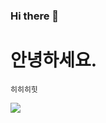 ### Hi there 👋

<!--
**hyeryung-lee/hyeryung-lee** is a ✨ _special_ ✨ repository because its `README.md` (this file) appears on your GitHub profile.

Here are some ideas to get you started:

- 🔭 I’m currently working on ...
- 🌱 I’m currently learning ...
- 👯 I’m looking to collaborate on ...
- 🤔 I’m looking for help with ...
- 💬 Ask me about ...
- 📫 How to reach me: ...
- 😄 Pronouns: ...
- ⚡ Fun fact: ...
-->


# 안녕하세요.
```
히히히힛
```

<img src = "https://search.pstatic.net/common/?src=http%3A%2F%2Fblogfiles.naver.net%2FMjAyNDAyMDJfMjAw%2FMDAxNzA2ODQ2ODg3ODE4.4MwRUZsRs0RDxg6h5noPW26hzCneM7fuwLszDyTyBvQg.MuY_51wpwPIrCsCYbghqlwQdIDbE038zx6Gnru5mnZUg.JPEG.wavetothespace%2F1706846872_0739_80484.jpg&type=sc960_832 ">
